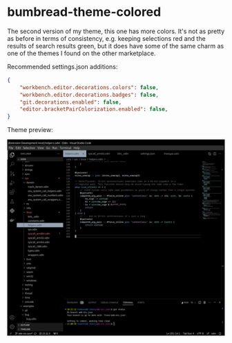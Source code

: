 # bumbread-theme-colored

The second version of my theme, this one has more colors. It's not as pretty as before in terms of consistency, e.g. keeping selections red and the results of search results green, but it does have some of the same charm as one of the themes I found on the other marketplace.

Recommended settings.json additions:

```json
{
    "workbench.editor.decorations.colors": false,
    "workbench.editor.decorations.badges": false,
    "git.decorations.enabled": false,
    "editor.bracketPairColorization.enabled": false,
}
```

Theme preview:

![Preview theme](/preview.png)